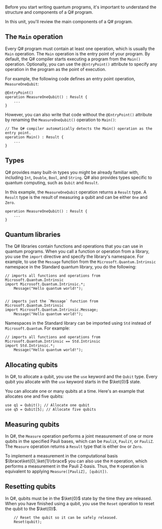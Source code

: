 
Before you start writing quantum programs, it's important to understand the structure and components of a Q# program.

In this unit, you'll review the main components of a Q# program.

## The `Main` operation

Every Q# program must contain at least one operation, which is usually the `Main` operation. The `Main` operation is the entry point of your program. By default, the Q# compiler starts executing a program from the `Main()` operation. Optionally, you can use the `@EntryPoint()` attribute to specify any operation in the program as the point of execution. 

For example, the following code defines an entry point operation, `MeasureOneQubit`:

```qsharp
@EntryPoint()
operation MeasureOneQubit() : Result {
    ...
}
```

However, you can also write that code without the `@EntryPoint()` attribute by renaming the `MeasureOneQubit()` operation to `Main()`:

```qsharp
// The Q# compiler automatically detects the Main() operation as the entry point. 
operation Main() : Result {
    ...
}
```

## Types

Q# provides many built-in types you might be already familiar with, including `Int`, `Double`, `Bool`, and `String`. Q# also provides types specific to quantum computing, such as `Qubit` and `Result`.

In this example, the `MeasureOneQubit` operation returns a `Result` type. A `Result` type is the result of measuring a qubit and can be either `One` and `Zero`.

```qsharp
operation MeasureOneQubit() : Result {
    ...
}
```

## Quantum libraries

The Q# libraries contain functions and operations that you can use in quantum programs. When you call a function or operation from a library, you use the `import` directive and specify the library's namespace. For example, to use the `Message` function from the `Microsoft.Quantum.Intrinsic` namespace in the Standard quantum library, you do the following:

```qsharp
// imports all functions and operations from Microsoft.Quantum.Intrinsic 
import Microsoft.Quantum.Intrinsic.*;
    Message("Hello quantum world!");


// imports just the `Message` function from Microsoft.Quantum.Intrinsic
import Microsoft.Quantum.Intrinsic.Message;
    Message("Hello quantum world!");
```

Namespaces in the Standard library can be imported using `Std` instead of `Microsoft.Quantum`. For example:

```qsharp
// imports all functions and operations from Microsoft.Quantum.Intrinsic == Std.Intrinsic
import Std.Intrinsic.*;
    Message("Hello quantum world!");
```

## Allocating qubits

In Q#, to allocate a qubit, you use the `use` keyword and the `Qubit` type. Every qubit you allocate with the `use` keyword starts in the $\ket{0}$ state.

You can allocate one or many qubits at a time. Here's an example that allocates one and five qubits:

```qsharp
use q1 = Qubit(); // Allocate one qubit
use q5 = Qubit[5]; // Allocate five qubits
```

## Measuring qubits

In Q#, the `Measure` operation performs a joint measurement of one or more qubits in the specified Pauli bases, which can be `PauliX`, `PauliY`, or `PauliZ`. The `Measure` operation returns a `Result` type that is either `One` or `Zero`.

To implement a measurement in the computational basis $\lbrace\ket{0},\ket{1}\rbrace$ you can also use the `M` operation, which performs a measurement in the Pauli Z-basis. Thus, the `M` operation is equivalent to applying `Measure([PauliZ], [qubit])`.

## Resetting qubits

In Q#, qubits must be in the $\ket{0}$ state by the time they are released. When you have finished using a qubit, you use the `Reset` operation to reset the qubit to the $\ket{0}$.

```qsharp
    // Reset the qubit so it can be safely released.
    Reset(qubit);
```

